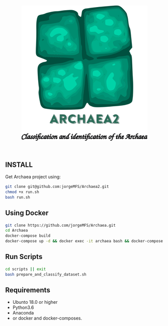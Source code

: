 <p align="center">
<img src="img/archaea2.png" alt="Archaea2" width="400" border="0" /></p>
<br>
<p align="center">
</p>

## INSTALL
Get Archaea project using:
```bash
git clone git@github.com:jorgeMFS/Archaea2.git
chmod +x run.sh
bash run.sh 
```

## Using Docker

```sh
git clone https://github.com/jorgeMFS/Archaea.git
cd Archaea
docker-compose build
docker-compose up -d && docker exec -it archaea bash && docker-compose down
```

## Run Scripts
```bash
cd scripts || exit
bash prepare_and_classify_dataset.sh
```

## Requirements
- Ubunto 18.0 or higher
- Python3.6
- Anaconda
- or docker and docker-composes.
